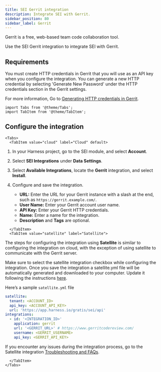```yaml
---
title: SEI Gerrit integration
description: Integrate SEI with Gerrit.
sidebar_position: 80
sidebar_label: Gerrit
---
```


Gerrit is a free, web-based team code collaboration tool.

Use the SEI Gerrit integration to integrate SEI with Gerrit.

## Requirements

You must create HTTP credentials in Gerrit that you will use as an API key when you configure the integration. You can generate a new HTTP credential by selecting 'Generate New Password' under the HTTP credentials section in the Gerrit settings.

For more information, Go to [Generating HTTP credentials in Gerrit](https://gerrit-review.googlesource.com/Documentation/config-gerrit.html).

```mdx-code-block
import Tabs from '@theme/Tabs';
import TabItem from '@theme/TabItem';
```

## Configure the integration

```mdx-code-block
<Tabs>
  <TabItem value="cloud" label="Cloud" default>
```

1. In your Harness project, go to the SEI module, and select **Account**.
2. Select **SEI Integrations** under **Data Settings**.
3. Select **Available Integrations**, locate the **Gerrit** integration, and select **Install**.
4. Configure and save the integration.

   * **URL:** Enter the URL for your Gerrit instance with a slash at the end, such as `https://gerrit.example.com/`.
   * **User Name:** Enter your Gerrit account user name.
   * **API Key:** Enter your Gerrit HTTP credentials.
   * **Name:** Enter a name for the integration.
   * **Description** and **Tags** are optional.


```mdx-code-block
  </TabItem>
  <TabItem value="satellite" label="Satellite">
```

The steps for configuring the integration using **Satellite** is similar to configuring the integration on cloud, with the exception of using satellite to communicate with the Gerrit server.

Make sure to select the satellite integration checkbox while configuring the integration. Once you save the integration a satellite.yml file will be automatically generated and downloaded to your computer. Update it following the instructions [here](/docs/software-engineering-insights/sei-ingestion-satellite/satellite-overview).

Here’s a sample `satellite.yml` file

```yaml
satellite:
  tenant: <ACCOUNT_ID>
  api_key: <ACCOUNT_API_KEY>
  url: 'https://app.harness.io/gratis/sei/api'
integrations:
  - id: '<INTEGRATION_ID>'
    application: gerrit
    url: '<GERRIT_URL>' # https://www.gerritcodereview.com/
    username: <GERRIT_USERNAME>
    api_key: <GERRIT_API_KEY>
```

If you encounter any issues during the integration process, go to the Satellite integration [Troubleshooting and FAQs](/docs/software-engineering-insights/sei-ingestion-satellite/satellite-troubleshooting-and-faqs).

```mdx-code-block
  </TabItem>
</Tabs>
```
